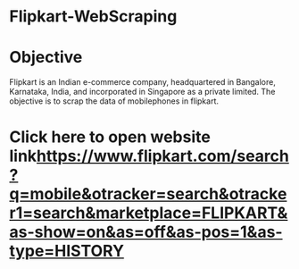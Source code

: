 # Flipkart-WebScraping
# Objective
Flipkart is an Indian e-commerce company, headquartered in Bangalore, Karnataka, India, and incorporated in Singapore as a private limited. The objective is to scrap the data of mobilephones in flipkart.
# Click here to open website link<https://www.flipkart.com/search?q=mobile&otracker=search&otracker1=search&marketplace=FLIPKART&as-show=on&as=off&as-pos=1&as-type=HISTORY>

